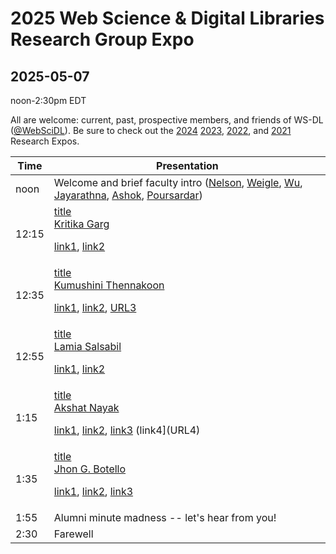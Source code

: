 # 2025 Web Science &amp; Digital Libraries Research Group Expo
## 2025-05-07

noon-2:30pm EDT

All are welcome: current, past, prospective members, and friends of WS-DL ([@WebSciDL](https://bsky.app/profile/webscidl.bsky.social)).  Be sure to check out the [2024](https://github.com/oduwsdl/2024-research-expo) [2023](https://github.com/oduwsdl/2023-research-expo/), [2022](https://github.com/oduwsdl/2022-research-expo/), and [2021](https://github.com/oduwsdl/2021-research-expo/) Research Expos.

| Time  | Presentation |
| --- | --- |
| noon  | Welcome and brief faculty intro ([Nelson](https://bsky.app/profile/phonedudemln.bsky.social), [Weigle](https://bsky.app/profile/weiglemc.bsky.social), [Wu](https://twitter.com/fanchyna), [Jayarathna](https://twitter.com/openmaze), [Ashok](https://twitter.com/VikasGAshok1), [Poursardar](https://twitter.com/Faryane))  |
| 12:15  | [title](googledocslink) <br>[Kritika Garg](https://twitter.com/kritika_garg) <p> [link1](URL1), [link2](URL2) |
| 12:35 | [title](googledocslink) <br> [Kumushini Thennakoon](https://twitter.com/KumushiniT) <p> [link1](URL1), [link2](URL2), [URL3](URL3) |
| 12:55 | [title](googledocslink) <br> [Lamia Salsabil](https://twitter.com/liya_lamia) <p> [link1](URL1), [link2](URL2) |
| 1:15 | [title](googledocslink) <br> [Akshat Nayak](https://twitter.com/AkshayKNayak7) <p> [link1](URL1), [link2](URL2), [link3](URL3) (link4](URL4) |
| 1:35 | [title](googledocslink) <br> [Jhon G. Botello](https://twitter.com/jhon_gbm12) <p> [link1](URL1), [link2](URL2), [link3](URL3) |
| 1:55 | Alumni minute madness -- let's hear from you! |
| 2:30 | Farewell | 






